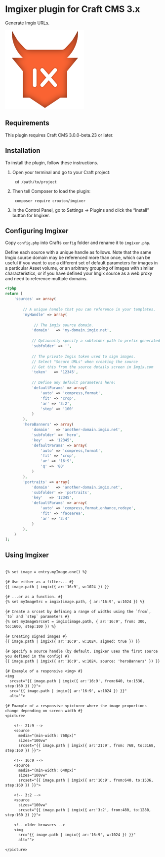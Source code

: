 # Imgixer plugin for Craft CMS 3.x

Generate Imgix URLs.

![Screenshot](resources/img/plugin-logo.png)

## Requirements

This plugin requires Craft CMS 3.0.0-beta.23 or later.

## Installation

To install the plugin, follow these instructions.

1. Open your terminal and go to your Craft project:

        cd /path/to/project

2. Then tell Composer to load the plugin:

        composer require croxton/imgixer

3. In the Control Panel, go to Settings → Plugins and click the “Install” button for Imgixer.


## Configuring Imgixer

Copy `config.php` into Crafts `config` folder and rename it to `imgixer.php`. 

Define each source with a unique handle as follows. Note that the same Imgix source domain may be referenced more than once, which can be useful if you want to use a different set of default parameters for images in a particular Asset volume, or an arbitrary grouping of images with similar characteristics, or if you have defined your Imgix source as a web proxy and need to reference multiple domains.

```php
<?php
return [
    'sources' => array(
        
        // A unique handle that you can reference in your templates.
        'myHandle' => array(

             // The imgix source domain.
            'domain'   => 'my-domain.imgix.net',

            // Optionally specify a subfolder path to prefix generated URLs.
            'subfolder' => '', 
            
            // The private Imgix token used to sign images. 
            // Select "Secure URLs" when creating the source
            // Get this from the source details screen in Imgix.com
            'token'   => '12345',
            
            // Define any default parameters here:
            'defaultParams' => array(
                'auto' => 'compress,format',
                'fit' => 'crop',
                'ar' => '3:2',
                'step' => '100'
            )
        ),
        'heroBanners' => array(
            'domain'   => 'another-domain.imgix.net',
            'subfolder' => 'hero',
            'key'   => '12345',
            'defaultParams' => array(
                'auto' => 'compress,format',
                'fit' => 'crop',
                'ar' => '16:9',
                'q' => '80'
            )
        ),
        'portraits' => array(
            'domain'   => 'another-domain.imgix.net',
            'subfolder' => 'portraits',
            'key'   => '12345',
            'defaultParams' => array(
                'auto' => 'compress,format,enhance,redeye',
                'fit' => 'facearea',
                'ar' => '3:4'
            )
        ),
    )
];
```

## Using Imgixer

```twig

{% set image = entry.myImage.one() %}

{# Use either as a filter... #}
{{ image.path | imgix({ ar:'16:9', w:1024 }) }}

{# ...or as a function. #}
{% set myImageSrc = imgix(image.path, { ar:'16:9', w:1024 }) %}

{# Create a srcset by defining a range of widths using the `from`, `to` and `step` parameters #}
{% set myImageSrcset = imgix(image.path, { ar:'16:9', from: 300, to:1600, step:100 }) %}

{# Creating signed images #}
{{ image.path | imgix({ ar:'16:9', w:1024, signed: true }) }}

{# Specify a source handle (by default, Imgixer uses the first source you defined in the config) #}
{{ image.path | imgix({ ar:'16:9', w:1024, source: 'heroBanners' }) }}

{# Example of a responsive <img> #}
<img
  srcset="{{ image.path | imgix({ ar:'16:9', from:640, to:1536, step:160 }) }}">
  src="{{ image.path | imgix({ ar:'16:9', w:1024 }) }}"
  alt="">

{# Example of a responsive <picture> where the image proportions change depending on screen width #}
<picture>

    <!-- 21:9 -->
    <source
      media="(min-width: 768px)"
      sizes="100vw"
      srcset="{{ image.path | imgix({ ar:'21:9', from: 768, to:3168, step:160 }) }}">

    <!-- 16:9 -->
    <source
      media="(min-width: 640px)"
      sizes="100vw"
      srcset="{{ image.path | imgix({ ar:'16:9', from:640, to:1536, step:160 }) }}">

    <!-- 3:2 -->
    <source
      sizes="100vw"
      srcset="{{ image.path | imgix({ ar:'3:2', from:480, to:1280, step:160 }) }}">

    <!-- older browsers -->
    <img
      src="{{ image.path | imgix({ ar:'16:9', w:1024 }) }}"
      alt="">

</picture>
```

